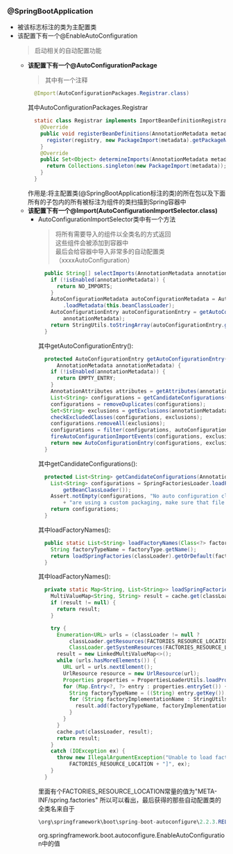 ### @SpringBootApplication
  + 被该标志标注的类为主配置类
  + 该配置下有一个@EnableAutoConfiguration
    > 启动相关的自动配置功能
    + **该配置下有一个@AutoConfigurationPackage**
      > 其中有一个注释
        ```java
          @Import(AutoConfigurationPackages.Registrar.class)
        ```
        其中AutoConfigurationPackages.Registrar
        ```java
          static class Registrar implements ImportBeanDefinitionRegistrar, DeterminableImports {
            @Override
            public void registerBeanDefinitions(AnnotationMetadata metadata, BeanDefinitionRegistry registry) {
              register(registry, new PackageImport(metadata).getPackageName());
            }
            @Override
            public Set<Object> determineImports(AnnotationMetadata metadata) {
              return Collections.singleton(new PackageImport(metadata));
            }
          }
        ```
        作用是:将主配置类(@SpringBootApplication标注的类)的所在包以及下面所有的子包内的所有被标注为组件的类扫描到Spring容器中
    + **该配置下有一个@Import(AutoConfigurationImportSelector.class)**
      + AutoConfigurationImportSelector类中有一个方法
        > 将所有需要导入的组件以全类名的方式返回<br>
          这些组件会被添加到容器中<br>
          最后会给容器中导入非常多的自动配置类（xxxxAutoConfiguration）
          ```java
            public String[] selectImports(AnnotationMetadata annotationMetadata) {
              if (!isEnabled(annotationMetadata)) {
                return NO_IMPORTS;
              }
              AutoConfigurationMetadata autoConfigurationMetadata = AutoConfigurationMetadataLoader
                  .loadMetadata(this.beanClassLoader);
              AutoConfigurationEntry autoConfigurationEntry = getAutoConfigurationEntry(autoConfigurationMetadata,
                  annotationMetadata);
              return StringUtils.toStringArray(autoConfigurationEntry.getConfigurations());
            }
          ```
          其中getAutoConfigurationEntry():
          ```java
            protected AutoConfigurationEntry getAutoConfigurationEntry(AutoConfigurationMetadata autoConfigurationMetadata,
                AnnotationMetadata annotationMetadata) {
              if (!isEnabled(annotationMetadata)) {
                return EMPTY_ENTRY;
              }
              AnnotationAttributes attributes = getAttributes(annotationMetadata);
              List<String> configurations = getCandidateConfigurations(annotationMetadata, attributes);
              configurations = removeDuplicates(configurations);
              Set<String> exclusions = getExclusions(annotationMetadata, attributes);
              checkExcludedClasses(configurations, exclusions);
              configurations.removeAll(exclusions);
              configurations = filter(configurations, autoConfigurationMetadata);
              fireAutoConfigurationImportEvents(configurations, exclusions);
              return new AutoConfigurationEntry(configurations, exclusions);
            }
          ```
          其中getCandidateConfigurations():
          ```java
            protected List<String> getCandidateConfigurations(AnnotationMetadata metadata, AnnotationAttributes attributes) {
              List<String> configurations = SpringFactoriesLoader.loadFactoryNames(getSpringFactoriesLoaderFactoryClass(),
                  getBeanClassLoader());
              Assert.notEmpty(configurations, "No auto configuration classes found in META-INF/spring.factories. If you "
                  + "are using a custom packaging, make sure that file is correct.");
              return configurations;
            }
          ```
          其中loadFactoryNames():
          ```java
            public static List<String> loadFactoryNames(Class<?> factoryType, @Nullable ClassLoader classLoader) {
              String factoryTypeName = factoryType.getName();
              return loadSpringFactories(classLoader).getOrDefault(factoryTypeName, Collections.emptyList());
            }
          ```
          其中loadFactoryNames():
          ```java
            private static Map<String, List<String>> loadSpringFactories(@Nullable ClassLoader classLoader) {
              MultiValueMap<String, String> result = cache.get(classLoader);
              if (result != null) {
                return result;
              }

              try {
                Enumeration<URL> urls = (classLoader != null ?
                    classLoader.getResources(FACTORIES_RESOURCE_LOCATION) :
                    ClassLoader.getSystemResources(FACTORIES_RESOURCE_LOCATION));
                result = new LinkedMultiValueMap<>();
                while (urls.hasMoreElements()) {
                  URL url = urls.nextElement();
                  UrlResource resource = new UrlResource(url);
                  Properties properties = PropertiesLoaderUtils.loadProperties(resource);
                  for (Map.Entry<?, ?> entry : properties.entrySet()) {
                    String factoryTypeName = ((String) entry.getKey()).trim();
                    for (String factoryImplementationName : StringUtils.commaDelimitedListToStringArray((String) entry.getValue())) {
                      result.add(factoryTypeName, factoryImplementationName.trim());
                    }
                  }
                }
                cache.put(classLoader, result);
                return result;
              }
              catch (IOException ex) {
                throw new IllegalArgumentException("Unable to load factories from location [" +
                    FACTORIES_RESOURCE_LOCATION + "]", ex);
              }
            }
          ```
          里面有个FACTORIES_RESOURCE_LOCATION常量的值为"META-INF/spring.factories"
          所以可以看出，最后获得的那些自动配置类的全类名来自于
          ```java
          \org\springframework\boot\spring-boot-autoconfigure\2.2.3.RELEASE\spring-boot-autoconfigure-2.2.3.RELEASE.jar!\META-INF\spring.factories
          ```
          org.springframework.boot.autoconfigure.EnableAutoConfiguration中的值
